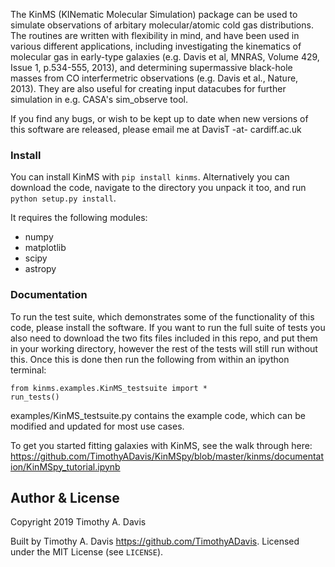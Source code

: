 The KinMS (KINematic Molecular Simulation) package can be used to simulate observations of arbitary molecular/atomic cold gas distributions. The routines are written with flexibility in mind, and have been used in various different applications, including investigating the kinematics of molecular gas in early-type galaxies (e.g. Davis et al, MNRAS, Volume 429, Issue 1, p.534-555, 2013), and determining supermassive black-hole masses from CO interfermetric observations (e.g. Davis et al., Nature, 2013). They are also useful for creating input datacubes for further simulation in e.g. CASA's sim_observe tool.

If you find any bugs, or wish to be kept up to date when new versions of this software are released, please email me at DavisT -at- cardiff.ac.uk

### Install
You can install KinMS with `pip install kinms`.  Alternatively you can download the code, navigate to the directory you unpack it too, and run `python setup.py install`.
    
It requires the following modules:

* numpy
* matplotlib
* scipy
* astropy

### Documentation


To run the test suite, which demonstrates some of the functionality of this code, please install the software. If you want to run the full suite of tests you also need to download the two fits files included in this repo, and put them in your working directory, however the rest of the tests will still run without this. Once this is done then run the following from within an ipython terminal:

```
from kinms.examples.KinMS_testsuite import *
run_tests()
```
examples/KinMS_testsuite.py contains the example code, which can be modified and updated for most use cases.

To get you started fitting galaxies with KinMS, see the walk through here: https://github.com/TimothyADavis/KinMSpy/blob/master/kinms/documentation/KinMSpy_tutorial.ipynb


Author & License
-----------------

Copyright 2019 Timothy A. Davis

Built by Timothy A. Davis <https://github.com/TimothyADavis>. Licensed under the MIT License (see ``LICENSE``).
